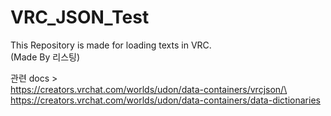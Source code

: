 # VRC_JSON_Test

This Repository is made for loading texts in VRC.\
(Made By 리스팅)

관련 docs > \
https://creators.vrchat.com/worlds/udon/data-containers/vrcjson/\
https://creators.vrchat.com/worlds/udon/data-containers/data-dictionaries
